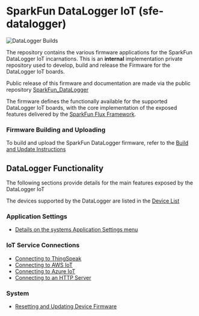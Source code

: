 # SparkFun DataLogger IoT (sfe-datalogger)

![DataLogger Builds](https://github.com/sparkfun/sfe-datalogger/actions/workflows/build-datalogger-iot.yml/badge.svg)

The repository contains the various firmware applications for the SparkFun DataLogger IoT incarnations. This is an **internal** implementation private repository used to develop, build and release the Firmware for the DataLogger IoT boards.

Public release of this firmware and documentation are made via the public repository [SparkFun_DataLogger](https//github.com/sparkfun/SparkFun_DataLogger)

The firmware defines the functionally available for the supported  DataLogger IoT boards, with the core implementation of the exposed features delivered by the [SparkFun Flux Framework](https://github.com/sparkfun/SparkFun_Flux).

### Firmware Building and Uploading

To build and upload the SparkFun DataLogger firmware, refer to the [Build and Update Instructions](docs/build_update.md)

## DataLogger Functionality

The following sections provide details for the main features exposed by the DataLogger IoT

The devices supported by the DataLogger are listed in the [Device List](docs/supported_devices.md)

### Application Settings
* [Details on the systems Application Settings menu](https://github.com/sparkfun/sfe-datalogger/blob/main/docs/act_app_settings.md)

### IoT Service Connections

* [Connecting to ThingSpeak](https://github.com/sparkfun/SparkFun_Flux/blob/main/docs/iot_thingspeak.md)
* [Connecting to AWS IoT](https://github.com/sparkfun/SparkFun_Flux/blob/main/docs/iot_aws.md)
* [Connecting to Azure IoT](https://github.com/sparkfun/SparkFun_Flux/blob/main/docs/iot_azure.md)
* [Connecting to an HTTP Server](https://github.com/sparkfun/SparkFun_Flux/blob/main/docs/iot_http.md)

### System

* [Resetting and Updating Device Firmware](https://github.com/sparkfun/SparkFun_Flux/blob/main/docs/act_sysfirmware.md)
